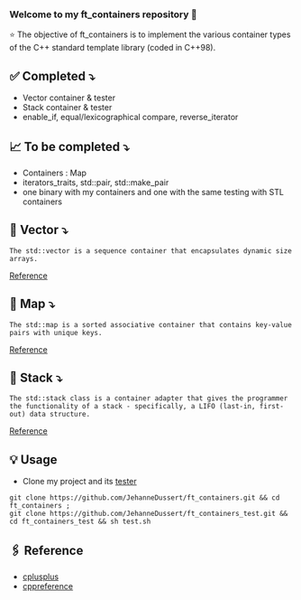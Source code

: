 ### Welcome to my ft_containers repository 👋

⭐️ The objective of ft_containers is to implement the various container types of the C++ standard template library (coded in C++98).

## ✅ Completed ⤵️
- Vector container & tester
- Stack container & tester
- enable_if, equal/lexicographical compare, reverse_iterator

## 📈 To be completed ⤵️
- Containers : Map
- iterators_traits, std::pair, std::make_pair
- one binary with my containers and one with the same testing with STL containers

## 🔎 Vector ⤵️

```
The std::vector is a sequence container that encapsulates dynamic size arrays.
```
[Reference](https://en.cppreference.com/w/cpp/container/vector)


## 🔎 Map ⤵️

```
The std::map is a sorted associative container that contains key-value pairs with unique keys.
```
[Reference](https://en.cppreference.com/w/cpp/container/map)

## 🔎 Stack ⤵️

```
The std::stack class is a container adapter that gives the programmer the functionality of a stack - specifically, a LIFO (last-in, first-out) data structure.
```
[Reference](https://en.cppreference.com/w/cpp/container/stack)

## 💡 Usage

- Clone my project and its [tester](https://github.com/JehanneDussert/ft_containers_test)

```
git clone https://github.com/JehanneDussert/ft_containers.git && cd ft_containers ;
git clone https://github.com/JehanneDussert/ft_containers_test.git && cd ft_containers_test && sh test.sh
```


## 🖇 Reference
- [cplusplus](https://www.cplusplus.com/reference/)
- [cppreference](https://en.cppreference.com/w/)
